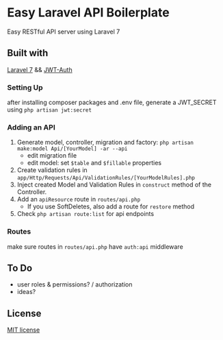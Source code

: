 # Easy Laravel API Boilerplate
Easy RESTful API server using Laravel 7

## Built with
[Laravel 7](https://github.com/laravel/laravel) && [JWT-Auth](https://github.com/tymondesigns/jwt-auth)

### Setting Up
after installing composer packages and .env file, generate a JWT_SECRET using `php artisan jwt:secret`

### Adding an API 
1. Generate model, controller, migration and factory: ```php artisan make:model Api/[YourModel] -ar --api``` 
     - edit migration file
     - edit model: set `$table` and `$fillable` properties
2. Create validation rules in `app/Http/Requests/Api/ValidationRules/[YourModelRules].php`
3. Inject created Model and Validation Rules in `construct` method of the Controller.
4. Add an `apiResource` route in `routes/api.php`
   - If you use SoftDeletes, also add a route for `restore` method
5. Check `php artisan route:list` for api endpoints
   
### Routes
make sure routes in `routes/api.php` have `auth:api` middleware
  
## To Do
- user roles & permissions? / authorization
- ideas?

## License
[MIT license](https://opensource.org/licenses/MIT)
